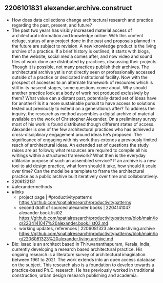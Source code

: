 ## 2206101831 alexander.archive.construct

* How does data collections change architectural research and practice regarding the past, present, and future?
* The past two years has visibly increased material access of architectural information and knowledge online. With this content deluge, status of any project done in the past and proposals planned in the future are subject to revision. A new knowledge product is the living archive of a practice. If a brief history is outlined, it starts with blogs, then the website, social media comes after, and now video and sound files of work done are distributed by practices, discussing their projects. Though it is possible, not many practices publish their archives. The architectural archive yet is not directly seen or professionally accessed outside of a practice or dedicated institutional facility. Now with the prospect of accesses to an alternate framework of resources which is still in its nascent stages, some questions come about. Why should another practice look at a body of work not produced exclusively by them? What value can a distant past, potentially dated set of ideas have for another? Is it a more sustainable pursuit to have access to solutions tested out previously to extend on a generation/s after? To address the inquiry, the research as method assembles a digital archive of material available on the work of Christopher Alexander. On a preliminary survey most of his work is found distributed though different states of access. Alexander is one of the few architectural practices who has achieved a cross-disciplinary engagement around ideas he’s proposed. The significance of engaging with his work thus extends a previously limited reach of architectural ideas. An extended set of questions the study raises are as follows; what resources are required to compile all his writings within a structured framework? What then is the everyday utilitarian purpose of such an assembled service? If an archive is a new tool to aid design practice, what form should it take, how should it scale over time? Can the model be a template to frame the architectural practice as a public archive built iteratively over time and collaboratively.
* 2206122131
* #alexandermethods  
* #links
  * project page | #productivitypatterns https://github.com/spatialresearch/productivitypatterns
  * second draft of sourced alexander books | 2204141047 alexander.book.list02 https://github.com/spatialresearch/productivitypatterns/blob/main/log/2204141047%20alexander.book.list02.md
  * working updates, references | 2206081323 alexander.living.archive https://github.com/spatialresearch/productivitypatterns/blob/main/log/2206081323%20alexander.living.archive.md
* Bio: Isaac is an architect based in Thiruvananthapuram, Kerala, India, currently developing a research based architectural practice. His ongoing research is a literature survey of architectural imagination between 1961 to 2021. The work extends into an open access database on the subject. This research also is a foundation to develop towards a practice-based Ph.D. research. He has previously worked in traditional construction, urban design research publishing and academia.